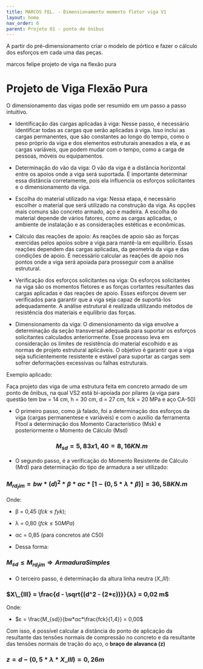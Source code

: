 ```yaml
---
title: MARCOS FEL. - Dimensionamento momento fletor viga V1
layout: home
nav_order: 6
parent: Projeto 01 - ponto de ônibus
---
```


<!--Don't delete this script-->
<script src = "https://polyfill.io/v3/polyfill.min.js?features=es6"></script>
<script id = "MathJax-script" async src="https://cdn.jsdelivr.net/npm/mathjax@3/es5/tex-mml-chtml.js"></script>
<!--Don't delete this script-->

A partir do pré-dimensionamento criar o modelo de pórtico e fazer o cálculo dos esforços em cada uma das peças.

marcos felipe projeto de viga na flexão pura
# Projeto de Viga Flexão Pura
O dimensionamento das vigas pode ser resumido em um passo a passo intuitivo.  

* Identificação das cargas aplicadas à viga:
Nesse passo, é necessário identificar todas as cargas que serão aplicadas à viga. Isso inclui as cargas permanentes, que são constantes ao longo do tempo, como o peso próprio da viga e dos elementos estruturais anexados a ela, e as cargas variáveis, que podem mudar com o tempo, como a carga de pessoas, móveis ou equipamentos.

* Determinação do vão da viga:
O vão da viga é a distância horizontal entre os apoios onde a viga será suportada. É importante determinar essa distância corretamente, pois ela influencia os esforços solicitantes e o dimensionamento da viga.  

* Escolha do material utilizado na viga:
Nessa etapa, é necessário escolher o material que será utilizado na construção da viga. As opções mais comuns são concreto armado, aço e madeira. A escolha do material depende de vários fatores, como as cargas aplicadas, o ambiente de instalação e as considerações estéticas e econômicas.  

* Cálculo das reações de apoio:
As reações de apoio são as forças exercidas pelos apoios sobre a viga para mantê-la em equilíbrio. Essas reações dependem das cargas aplicadas, da geometria da viga e das condições de apoio. É necessário calcular as reações de apoio nos pontos onde a viga será apoiada para prosseguir com a análise estrutural.  

* Verificação dos esforços solicitantes na viga:
Os esforços solicitantes na viga são os momentos fletores e as forças cortantes resultantes das cargas aplicadas e das reações de apoio. Esses esforços devem ser verificados para garantir que a viga seja capaz de suportá-los adequadamente. A análise estrutural é realizada utilizando métodos de resistência dos materiais e equilíbrio das forças.  

* Dimensionamento da viga:
O dimensionamento da viga envolve a determinação da seção transversal adequada para suportar os esforços solicitantes calculados anteriormente. Esse processo leva em consideração os limites de resistência do material escolhido e as normas de projeto estrutural aplicáveis. O objetivo é garantir que a viga seja suficientemente resistente e estável para suportar as cargas sem sofrer deformações excessivas ou falhas estruturais.  

Exemplo aplicado:

Faça projeto das viga de uma estrutura feita em concreto armado de um ponto de ônibus, na qual VS2 está bi-apoiada por pilares (a viga para questão tem bw = 14 cm, h = 30 cm, d = 27 cm, fck = 20 MPa e aço CA-50)

* O primeiro passo, como já falado, foi a determinação dos esforços da viga (cargas permanentese e variáveis) e com o auxílio da ferramenta Ftool a determinação dos Momento Característico (Msk) e posteriormente o Momento de Cálculo (Msd)
### $$M_{sd} = 5,83 x 1,40 = 8,16 KN.m$$ 

* O segundo passo, é a verificação do Momento Resistente de Cálculo (Mrd) para determinação do tipo de armadura a ser utilizado:
### $`M_{rd_lim} = bw*(d)^2*β*αc*[1-(0,5*λ*β)] = 36,58 KN.m`$

Onde:
* β = 0,45 ($fck \le fyk$);
* λ = 0,80 ($fck \le 50 MPa$)
* αc = 0,85 (para concretos até C50)

* Dessa forma:
### $M_{sd} \le M_{rd_lim} \Longrightarrow Armadura Simples$

* O terceiro passo, é determinação da altura linha neutra ($X\_{III}$):
### $X\_{III} = \frac{d - \sqrt{(d^2 - (2*ε))}}{λ} = 0,02 m$

Onde:
* $`ε = \frac{M_{sd}}{bw*αc*\frac{fck}{1,4}} = 0,00`$

Com isso, é possível calcular a distância do ponto de aplicação da resultante das tensões normais de compressão no concreto e da resultante das tensões normais de tração do aço, o **braço de alavanca (z)**
### $`z = d - (0,5*λ*X\_{III}) = 0,26 m`$

  
